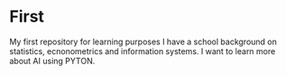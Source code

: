 # First
My first repository for learning purposes
I have a school background on statistics, ecnonometrics and information systems. I want to learn more about AI using PYTON.
